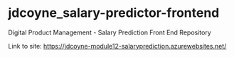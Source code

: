 # jdcoyne_salary-predictor-frontend
Digital Product Management - Salary Prediction Front End Repository

Link to site:
https://jdcoyne-module12-salaryprediction.azurewebsites.net/
